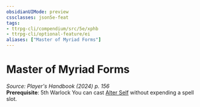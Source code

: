 ```yaml
---
obsidianUIMode: preview
cssclasses: json5e-feat
tags:
- ttrpg-cli/compendium/src/5e/xphb
- ttrpg-cli/optional-feature/ei
aliases: ["Master of Myriad Forms"]
---
```

# Master of Myriad Forms
*Source: Player's Handbook (2024) p. 156*  
**Prerequisite**: 5th Warlock
You can cast [Alter Self](Misc%20Files/CLI/compendium/spells/alter-self-xphb.md) without expending a spell slot.